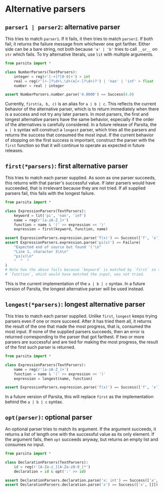 # Alternative parsers

## `parser1 | parser2`: alternative parser

This tries to match `parser1`. If it fails, it then tries to match `parser2`. If both fail, it returns the failure message from whichever one got farther. Either side can be a bare string, not both because `'a' | 'b'` tries to call `__or__` on `str` which fails. To try alternative literals, use `lit` with multiple arguments.

```python
from parsita import *

class NumberParsers(TextParsers):
    integer = reg(r'[-+]?[0-9]+') > int
    real = reg(r'[+-]?\d+\.\d+(e[+-]?\d+)?') | 'nan' | 'inf' > float
    number = real | integer

assert NumberParsers.number.parse('4.0000') == Success(4.0)
```

Currently, `first(a, b, c)` is an alias for `a | b | c`. This reflects the current behavior of the alternative parser, which is to return immediately when there is a success and not try any later parsers. In most parsers, the first and longest alternative parsers have the same behavior, especially if the order of the alternatives is carefully considered. In a future release of Parsita, the `a | b` syntax will construct a `longest` parser, which tries all the parsers and returns the success that consumed the most input. If the current behavior of stopping on the first success is important, construct the parser with the `first` function so that it will continue to operate as expected in future releases.

## `first(*parsers)`: first alternative parser

This tries to match each parser supplied. As soon as one parser succeeds, this returns with that parser's successful value. If later parsers would have succeeded, that is irrelevant because they are not tried. If all supplied parsers fail, this fails with the longest failure.

```python
from parsita import *

class ExpressionParsers(TextParsers):
    keyword = lit('pi', 'nan', 'inf')
    name = reg(r'[a-zA-Z_]+')
    function = name & '(' >> expression << ')'
    expression = first(keyword, function, name)

assert ExpressionParsers.expression.parse('f(x)') == Success(['f', 'x'])
assert ExpressionParsers.expression.parse('pi(x)') == Failure(
    "Expected end of source but found '('\n"
    "Line 1, character 3\n\n"
    "pi(x)\n"
    "  ^  "
)
# Note how the above fails because `keyword` is matched by `first` so that
# `function`, which would have matched the input, was not tried.
```

This is the current implementation of the `a | b | c` syntax. In a future version of Parsita, the longest alternative parser will be used instead.

## `longest(*parsers)`: longest alternative parser

This tries to match each parser supplied. Unlike `first`, `longest` keeps trying parsers even if one or more succeed. After it has tried them all, it returns the result of the one that made the most progress, that is, consumed the most input. If none of the supplied parsers succeeds, then an error is returned corresponding to the parser that got farthest. If two or more parsers are successful and are tied for making the most progress, the result of the first such parser is returned.

```python
from parsita import *

class ExpressionParsers(TextParsers):
    name = reg(r'[a-zA-Z_]+')
    function = name & '(' >> expression << ')'
    expression = longest(name, function)

assert ExpressionParsers.expression.parse('f(x)') == Success(['f', 'x'])
```

In a future version of Parsita, this will replace `first` as the implementation behind the `a | b | c` syntax.

## `opt(parser)`: optional parser
An optional parser tries to match its argument. If the argument succeeds, it returns a list of length one with the successful value as its only element. If the argument fails, then `opt` succeeds anyway, but returns an empty list and consumes no input.

```python
from parsita import *

class DeclarationParsers(TextParsers):
    id = reg(r'[A-Za-z_][A-Za-z0-9_]*')
    declaration = id & opt(':' >> id)

assert DeclarationParsers.declaration.parse('x: int') == Success(['x', ['int']])
assert DeclarationParsers.declaration.parse('x') == Success(['x', []])
```
